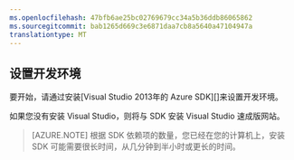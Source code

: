 ```yaml
---
ms.openlocfilehash: 47bfb6ae25bc02769679cc34a5b36ddb86065862
ms.sourcegitcommit: bab1265d669c3e6871daa7cb8a5640a47104947a
translationtype: MT
---
```

## <a name="setupdevenv"></a>设置开发环境

要开始，请通过安装[Visual Studio 2013年的 Azure SDK][]来设置开发环境。

如果您没有安装 Visual Studio，则将与 SDK 安装 Visual Studio 速成版网站。

>[AZURE.NOTE] 根据 SDK 依赖项的数量，您已经在您的计算机上，安装 SDK 可能需要很长时间，从几分钟到半小时或更长的时间。

[对于 Visual Studio 2013 azure SDK]: http://go.microsoft.com/fwlink/?LinkID=324322
